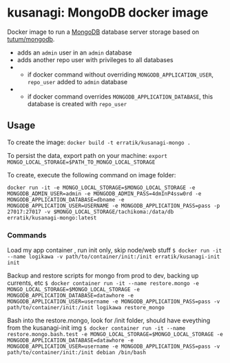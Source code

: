 

# kusanagi: MongoDB docker image
Docker image to run a [MongoDB]() database server storage based on [tutum/mongodb](https://store.docker.com/community/images/tutum/mongodb).

- adds an `admin` user in an `admin` database
- adds another repo user with privileges to all databases
- - if docker command without overriding `MONGODB_APPLICATION_USER`,  `repo_user` added to `admin` database
- - if docker command overrides `MONGODB_APPLICATION_DATABASE`, this database is created with `repo_user`


## Usage

To create the image:
`docker build -t erratik/kusanagi-mongo .`

To persist the data, export path on your machine:
`export MONGO_LOCAL_STORAGE=$PATH_TO_MONGO_LOCAL_STORAGE`

To create, execute the following command on image folder:

`docker run -it -e MONGO_LOCAL_STORAGE=$MONGO_LOCAL_STORAGE -e MONGODB_ADMIN_USER=admin -e MONGODB_ADMIN_PASS=4dmInP4ssw0rd -e MONGODB_APPLICATION_DATABASE=dbname -e MONGODB_APPLICATION_USER=USERNAME -e MONGODB_APPLICATION_PASS=pass -p 27017:27017 -v $MONGO_LOCAL_STORAGE/tachikoma:/data/db erratik/kusanagi-mongo:latest`

### Commands
Load my app container , run init only, skip node/web stuff
`$ docker run -it --name logikawa -v path/to/container/init:/init erratik/kusanagi-init init`

Backup and restore scripts for mongo from prod to dev, backing up currents, etc
`$ docker container run -it --name restore.mongo -e MONGO_LOCAL_STORAGE=$MONGO_LOCAL_STORAGE -e MONGODB_APPLICATION_DATABASE=datawhore -e MONGODB_APPLICATION_USER=username -e MONGODB_APPLICATION_PASS=pass -v path/to/container/init:/init logikawa restore_mongo`

Bash into the restore.mongo, look for /init folder, should have eveything from the kusanagi-init img
`$ docker container run -it --name restore.mongo.bash.test -e MONGO_LOCAL_STORAGE=$MONGO_LOCAL_STORAGE -e MONGODB_APPLICATION_DATABASE=datawhore -e MONGODB_APPLICATION_USER=username -e MONGODB_APPLICATION_PASS=pass -v path/to/container/init:/init debian /bin/bash`
